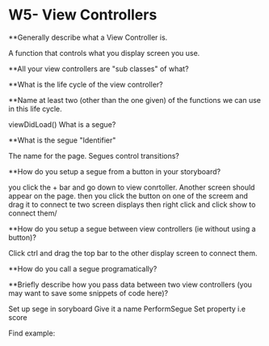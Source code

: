 # W5- View Controllers

**Generally describe what a View Controller is.

A function that controls what you display screen you use. 

**All your view controllers are "sub classes" of what?

**What is the life cycle of the view controller?

**Name at least two (other than the one given) of the functions we can use in this life cycle.

  viewDidLoad()
What is a segue?

**What is the segue "Identifier"

The name for the page. Segues control transitions?

**How do you setup a segue from a button in your storyboard?

you click the + bar and go down to view conrtoller. Another screen should appear on the page. then you click the button on one of the screem and drag it to connect te two screen displays then right click and click show to connect them/ 

**How do you setup a segue between view controllers (ie without using a button)?

Click ctrl and drag the top bar to the other display screen to connect them. 

**How do you call a segue programatically?



**Briefly describe how you pass data between two view controllers (you may want to save some snippets of code here)?

Set up sege in soryboard
Give it a name
PerformSegue 
Set property i.e score 

Find example:


